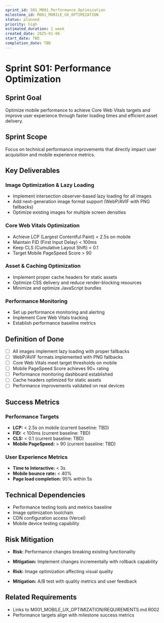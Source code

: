 ```yaml
---
sprint_id: S01_M001_Performance_Optimization
milestone_id: M001_MOBILE_UX_OPTIMIZATION
status: planned
priority: high
estimated_duration: 1 week
created_date: 2025-01-06
start_date: TBD
completion_date: TBD
---
```


# Sprint S01: Performance Optimization

## Sprint Goal

Optimize mobile performance to achieve Core Web Vitals targets and improve user experience through faster loading times and efficient asset delivery.

## Sprint Scope

Focus on technical performance improvements that directly impact user acquisition and mobile experience metrics.

## Key Deliverables

### Image Optimization & Lazy Loading
- Implement intersection observer-based lazy loading for all images
- Add next-generation image format support (WebP/AVIF with PNG fallbacks)
- Optimize existing images for multiple screen densities

### Core Web Vitals Optimization  
- Achieve LCP (Largest Contentful Paint) < 2.5s on mobile
- Maintain FID (First Input Delay) < 100ms
- Keep CLS (Cumulative Layout Shift) < 0.1
- Target Mobile PageSpeed Score > 90

### Asset & Caching Optimization
- Implement proper cache headers for static assets
- Optimize CSS delivery and reduce render-blocking resources
- Minimize and optimize JavaScript bundles

### Performance Monitoring
- Set up performance monitoring and alerting
- Implement Core Web Vitals tracking
- Establish performance baseline metrics

## Definition of Done

- [ ] All images implement lazy loading with proper fallbacks
- [ ] WebP/AVIF formats implemented with PNG fallbacks
- [ ] Core Web Vitals meet target thresholds on mobile
- [ ] Mobile PageSpeed Score achieves 90+ rating
- [ ] Performance monitoring dashboard established
- [ ] Cache headers optimized for static assets
- [ ] Performance improvements validated on real devices

## Success Metrics

### Performance Targets
- **LCP:** < 2.5s on mobile (current baseline: TBD)
- **FID:** < 100ms (current baseline: TBD)  
- **CLS:** < 0.1 (current baseline: TBD)
- **Mobile PageSpeed:** > 90 (current baseline: TBD)

### User Experience Metrics
- **Time to Interactive:** < 3s
- **Mobile bounce rate:** < 40%
- **Page load completion:** 95% within 5s

## Technical Dependencies

- Performance testing tools and metrics baseline
- Image optimization toolchain
- CDN configuration access (Vercel)
- Mobile device testing capability

## Risk Mitigation

- **Risk:** Performance changes breaking existing functionality
- **Mitigation:** Implement changes incrementally with rollback capability

- **Risk:** Image optimization affecting visual quality
- **Mitigation:** A/B test with quality metrics and user feedback

## Related Requirements

- Links to M001_MOBILE_UX_OPTIMIZATION/REQUIREMENTS.md R002
- Performance targets align with milestone success metrics